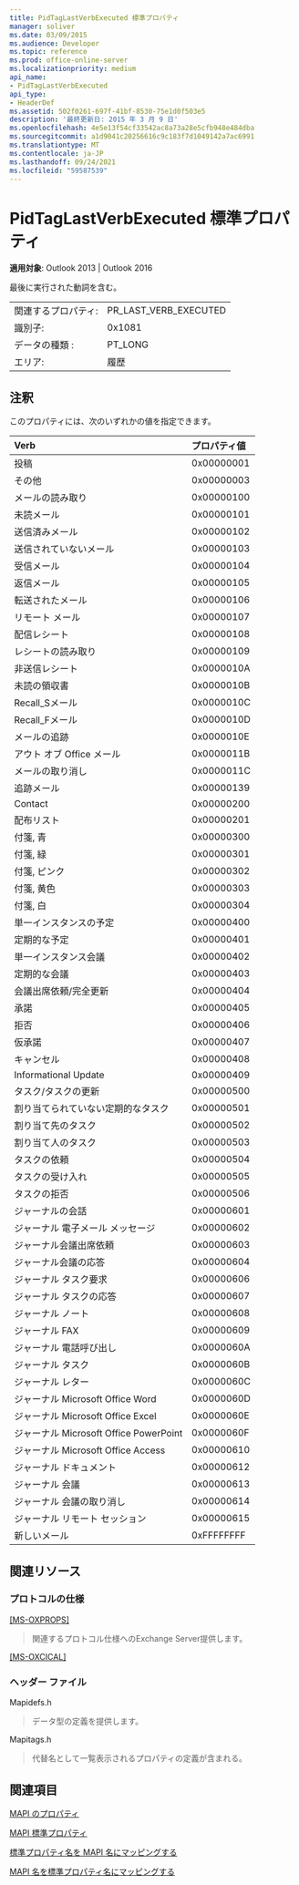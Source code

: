 ```yaml
---
title: PidTagLastVerbExecuted 標準プロパティ
manager: soliver
ms.date: 03/09/2015
ms.audience: Developer
ms.topic: reference
ms.prod: office-online-server
ms.localizationpriority: medium
api_name:
- PidTagLastVerbExecuted
api_type:
- HeaderDef
ms.assetid: 502f0261-697f-41bf-8530-75e1d0f503e5
description: '最終更新日: 2015 年 3 月 9 日'
ms.openlocfilehash: 4e5e13f54cf33542ac8a73a28e5cfb948e484dba
ms.sourcegitcommit: a1d9041c20256616c9c183f7d1049142a7ac6991
ms.translationtype: MT
ms.contentlocale: ja-JP
ms.lasthandoff: 09/24/2021
ms.locfileid: "59587539"
---
```

# <a name="pidtaglastverbexecuted-canonical-property"></a>PidTagLastVerbExecuted 標準プロパティ

  
  
**適用対象**: Outlook 2013 | Outlook 2016 
  
最後に実行された動詞を含む。
  
|||
|:-----|:-----|
|関連するプロパティ:  <br/> |PR_LAST_VERB_EXECUTED  <br/> |
|識別子:  <br/> |0x1081  <br/> |
|データの種類 :   <br/> |PT_LONG  <br/> |
|エリア:  <br/> |履歴  <br/> |
   
## <a name="remarks"></a>注釈

このプロパティには、次のいずれかの値を指定できます。
  
|**Verb**|**プロパティ値**|
|:-----|:-----|
|投稿  <br/> |0x00000001  <br/> |
|その他  <br/> |0x00000003  <br/> |
|メールの読み取り  <br/> |0x00000100  <br/> |
|未読メール  <br/> |0x00000101  <br/> |
|送信済みメール  <br/> |0x00000102  <br/> |
|送信されていないメール  <br/> |0x00000103  <br/> |
|受信メール  <br/> |0x00000104  <br/> |
|返信メール  <br/> |0x00000105  <br/> |
|転送されたメール  <br/> |0x00000106  <br/> |
|リモート メール  <br/> |0x00000107  <br/> |
|配信レシート  <br/> |0x00000108  <br/> |
|レシートの読み取り  <br/> |0x00000109  <br/> |
|非送信レシート  <br/> |0x0000010A  <br/> |
|未読の領収書  <br/> |0x0000010B  <br/> |
|Recall_Sメール  <br/> |0x0000010C  <br/> |
|Recall_Fメール  <br/> |0x0000010D  <br/> |
|メールの追跡  <br/> |0x0000010E  <br/> |
|アウト オブ Office メール  <br/> |0x0000011B  <br/> |
|メールの取り消し  <br/> |0x0000011C  <br/> |
|追跡メール  <br/> |0x00000139  <br/> |
|Contact  <br/> |0x00000200  <br/> |
|配布リスト  <br/> |0x00000201  <br/> |
|付箋, 青  <br/> |0x00000300  <br/> |
|付箋, 緑  <br/> |0x00000301  <br/> |
|付箋, ピンク  <br/> |0x00000302  <br/> |
|付箋, 黄色  <br/> |0x00000303  <br/> |
|付箋, 白  <br/> |0x00000304  <br/> |
|単一インスタンスの予定  <br/> |0x00000400  <br/> |
|定期的な予定  <br/> |0x00000401  <br/> |
|単一インスタンス会議  <br/> |0x00000402  <br/> |
|定期的な会議  <br/> |0x00000403  <br/> |
|会議出席依頼/完全更新  <br/> |0x00000404  <br/> |
|承諾  <br/> |0x00000405  <br/> |
|拒否  <br/> |0x00000406  <br/> |
|仮承諾  <br/> |0x00000407  <br/> |
|キャンセル  <br/> |0x00000408  <br/> |
|Informational Update  <br/> |0x00000409  <br/> |
|タスク/タスクの更新  <br/> |0x00000500  <br/> |
|割り当てられていない定期的なタスク  <br/> |0x00000501  <br/> |
|割り当て先のタスク  <br/> |0x00000502  <br/> |
|割り当て人のタスク  <br/> |0x00000503  <br/> |
|タスクの依頼  <br/> |0x00000504  <br/> |
|タスクの受け入れ  <br/> |0x00000505  <br/> |
|タスクの拒否  <br/> |0x00000506  <br/> |
|ジャーナルの会話  <br/> |0x00000601  <br/> |
|ジャーナル 電子メール メッセージ  <br/> |0x00000602  <br/> |
|ジャーナル会議出席依頼  <br/> |0x00000603  <br/> |
|ジャーナル会議の応答  <br/> |0x00000604  <br/> |
|ジャーナル タスク要求  <br/> |0x00000606  <br/> |
|ジャーナル タスクの応答  <br/> |0x00000607  <br/> |
|ジャーナル ノート  <br/> |0x00000608  <br/> |
|ジャーナル FAX  <br/> |0x00000609  <br/> |
|ジャーナル 電話呼び出し  <br/> |0x0000060A  <br/> |
|ジャーナル タスク  <br/> |0x0000060B  <br/> |
|ジャーナル レター  <br/> |0x0000060C  <br/> |
|ジャーナル Microsoft Office Word  <br/> |0x0000060D  <br/> |
|ジャーナル Microsoft Office Excel  <br/> |0x0000060E  <br/> |
|ジャーナル Microsoft Office PowerPoint  <br/> |0x0000060F  <br/> |
|ジャーナル Microsoft Office Access  <br/> |0x00000610  <br/> |
|ジャーナル ドキュメント  <br/> |0x00000612  <br/> |
|ジャーナル 会議  <br/> |0x00000613  <br/> |
|ジャーナル 会議の取り消し  <br/> |0x00000614  <br/> |
|ジャーナル リモート セッション  <br/> |0x00000615  <br/> |
|新しいメール  <br/> |0xFFFFFFFF  <br/> |
   
## <a name="related-resources"></a>関連リソース

### <a name="protocol-specifications"></a>プロトコルの仕様

[[MS-OXPROPS]](https://msdn.microsoft.com/library/f6ab1613-aefe-447d-a49c-18217230b148%28Office.15%29.aspx)
  
> 関連するプロトコル仕様へのExchange Server提供します。
    
[[MS-OXCICAL]](https://msdn.microsoft.com/library/a685a040-5b69-4c84-b084-795113fb4012%28Office.15%29.aspx)
  
> 
### <a name="header-files"></a>ヘッダー ファイル

Mapidefs.h
  
> データ型の定義を提供します。
    
Mapitags.h
  
> 代替名として一覧表示されるプロパティの定義が含まれる。
    
## <a name="see-also"></a>関連項目



[MAPI のプロパティ](mapi-properties.md)
  
[MAPI 標準プロパティ](mapi-canonical-properties.md)
  
[標準プロパティ名を MAPI 名にマッピングする](mapping-canonical-property-names-to-mapi-names.md)
  
[MAPI 名を標準プロパティ名にマッピングする](mapping-mapi-names-to-canonical-property-names.md)

